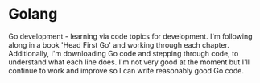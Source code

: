 # Golang
Go development - learning via code topics for development. I'm following along in a book 'Head First Go' and working through each chapter. Additionally, I'm downloading Go code and stepping through code, to understand what each line does. I'm not very good at the moment but I'll continue to work and improve so I can write reasonably good Go code. 
